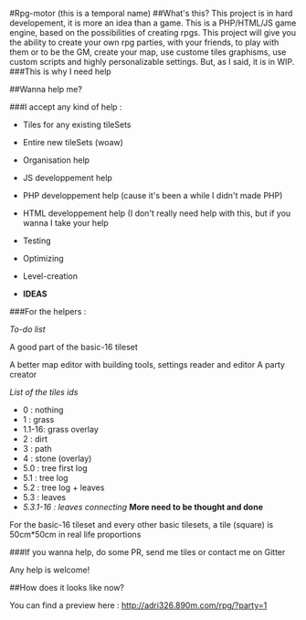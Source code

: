 #Rpg-motor
(this is a temporal name)
##What's this?
This project is in hard developement, it is more an idea than a game. This is a PHP/HTML/JS game engine, based on the possibilities of creating rpgs.
This project will give you the ability to create your own rpg parties, with your friends, to play with them or to be the GM, create your map, use custome tiles graphisms, use custom scripts and highly personalizable settings.
But, as I said, it is in WIP.
###This is why I need help

##Wanna help me?

###I accept any kind of help :
* Tiles for any existing tileSets
* Entire new tileSets (woaw)
* Organisation help
* JS developpement help
* PHP developpement help (cause it's been a while I didn't made PHP)
* HTML developpement help (I don't really need help with this, but if you wanna I take your help
* Testing
* Optimizing
* Level-creation

* **IDEAS**

###For the helpers :

*To-do list*

A good part of the basic-16 tileset

A better map editor with building tools, settings reader and editor
A party creator

*List of the tiles ids*

* 0 : nothing
* 1 : grass
* 1.1-16: grass overlay
* 2 : dirt
* 3 : path
* 4 : stone (overlay)
* 5.0 : tree first log
* 5.1 : tree log
* 5.2 : tree log + leaves
* 5.3 : leaves
* *5.3.1-16 : leaves connecting*
**More need to be thought and done**

For the basic-16 tileset and every other basic tilesets, a tile (square) is 50cm*50cm in real life proportions


###If you wanna help, do some PR, send me tiles or contact me on Gitter

Any help is welcome!

##How does it looks like now?

You can find a preview here : http://adri326.890m.com/rpg/?party=1
